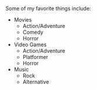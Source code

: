 Some of my favorite things include:
* Movies
  * Action/Adventure
  * Comedy
  * Horror
* Video Games
  * Action/Adventure
  * Platformer
  * Horror
* Music
  * Rock
  * Alternative